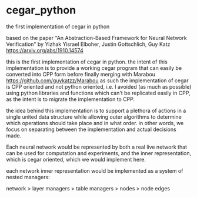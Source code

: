 # cegar_python
the first implementation of cegar in python 

based on the paper "An Abstraction-Based Framework for Neural Network Verification" by Yizhak Yisrael Elboher, Justin Gottschlich, Guy Katz
https://arxiv.org/abs/1910.14574

this is the first implementation of cegar in python. the intent of this implementation is to provide a working cegar program that can easily be converted into CPP form before finally merging with Marabou https://github.com/guykatzz/Marabou
as such the implementation of cegar is CPP oriented and not python oriented, i.e. I avoided (as much as possible) using python libraries and functions which can't be replicated easily in CPP, as the intent is to migrate the implementation to CPP.


the idea behind this implementation is to support a plethora of actions in a single united data structure
while allowing outer algorithms to determine which operations should take place and in what order.
in other words, we focus on separating between the implementation and actual decisions made.


Each neural network would be represented by both a real live network that can be used for computation and experiments,
and the inner representation, which is cegar oriented, which we would implement here.

each network inner representation would be implemented as a system of nested managers:

network > layer managers > table managers > nodes > node edges
